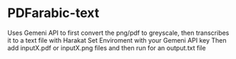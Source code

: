 # PDFarabic-text
Uses Gemeni API to first convert the png/pdf to greyscale, then transcribes it to a text file with Harakat
Set Enviroment with your Gemeni API key 
Then add inputX.pdf or inputX.png files and then run for an output.txt file
